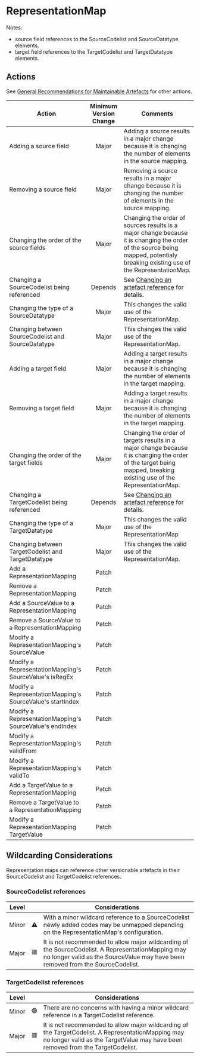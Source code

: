 # RepresentationMap

Notes:

- source field references to the SourceCodelist and SourceDatatype elements.
- target field references to the TargetCodelist and TargetDatatype elements.

## Actions

See [General Recommendations for Maintainable Artefacts](../General%20Recommendations%20for%20Maintainable%20Artefacts.md) for other actions.

| Action | Minimum Version Change | Comments|
|-------|:---------------:|---------|
| Adding a source field | Major | Adding a source results in a major change because it is changing the number of elements in the source mapping.  |
| Removing a source field | Major | Removing a source results in a major change because it is changing the number of elements in the source mapping. |
| Changing the order of the source fields | Major | Changing the order of sources results is a major change because it is changing the order of the source being mapped, potentialy breaking existing use of the RepresentationMap. |
| Changing a SourceCodelist being referenced | Depends | See [Changing an artefact reference](../General%20Recommendations%20for%20Maintainable%20Artefacts.md#changing-an-artefact-reference) for details. |
| Changing the type of a SourceDatatype | Major | This changes the valid use of the RepresentationMap. |
| Changing between SourceCodelist and SourceDatatype | Major | This changes the valid use of the RepresentationMap. |
| Adding a target field | Major | Adding a target results in a major change because it is changing the number of elements in the target mapping. |
| Removing a target field | Major |Adding a target results in a major change because it is changing the number of elements in the target mapping. |
| Changing the order of the target fields | Major | Changing the order of targets results in a major change because it is changing the order of the target being mapped, breaking existing use of the RepresentationMap.|
| Changing a TargetCodelist being referenced |Depends | See [Changing an artefact reference](../General%20Recommendations%20for%20Maintainable%20Artefacts.md#changing-an-artefact-reference) for details. |
| Changing the type of a TargetDatatype | Major | This changes the valid use of the RepresentationMap |
| Changing between TargetCodelist and TargetDatatype | Major | This changes the valid use of the RepresentationMap. |
| Add a RepresentationMapping | Patch | |
| Remove a RepresentationMapping | Patch | |
| Add a SourceValue to a RepresentationMapping | Patch | |
| Remove a SourceValue to a RepresentationMapping | Patch | |
| Modify a RepresentationMapping's SourceValue | Patch | |
| Modify a RepresentationMapping's SourceValue's isRegEx | Patch | |
| Modify a RepresentationMapping's SourceValue's startIndex | Patch | |
| Modify a RepresentationMapping's SourceValue's endIndex | Patch | |
| Modify a RepresentationMapping's validFrom | Patch | |
| Modify a RepresentationMapping's validTo | Patch | |
| Add a TargetValue to a RepresentationMapping | Patch | |
| Remove a TargetValue to a RepresentationMapping | Patch | |
| Modify a RepresentationMapping TargetValue | Patch | |

## Wildcarding Considerations

Representation maps can reference other versionable artefacts in their SourceCodelist and TargetCodelist references.

### SourceCodelist references

| Level |    | Considerations|
|-------|:--:|---------------|
| Minor | ⚠️ | With a minor wildcard reference to a SourceCodelist newly added codes may be unmapped depending on the RepresentationMap's configuration. |  
| Major | 🟥 | It is not recommended to allow major wildcarding of the SourceCodelist. A RepresentationMapping may no longer valid as the SourceValue may have been removed from the SourceCodelist. |  

### TargetCodelist references

| Level |    | Considerations|
|-------|:--:|---------------|
| Minor | 🟢 | There are no concerns with having a minor wildcard reference in a TargetCodelist reference. |  
| Major | 🟥 | It is not recommended to allow major wildcarding of the TargetCodelist. A RepresentationMapping may no longer valid as the TargetValue may have been removed from the TargetCodelist. |
